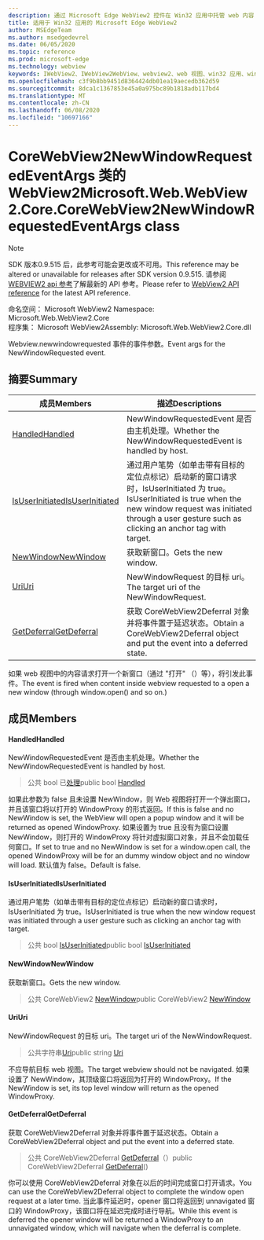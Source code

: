 ```yaml
---
description: 通过 Microsoft Edge WebView2 控件在 Win32 应用中托管 web 内容
title: 适用于 Win32 应用的 Microsoft Edge WebView2
author: MSEdgeTeam
ms.author: msedgedevrel
ms.date: 06/05/2020
ms.topic: reference
ms.prod: microsoft-edge
ms.technology: webview
keywords: IWebView2、IWebView2WebView、webview2、web 视图、win32 应用、win32、edge、ICoreWebView2、ICoreWebView2Controller、浏览器控件、边缘 html
ms.openlocfilehash: c3f9b8bb9451d8364424db01ea19aecedb362d59
ms.sourcegitcommit: 8dca1c1367853e45a0a975bc89b1818adb117bd4
ms.translationtype: MT
ms.contentlocale: zh-CN
ms.lasthandoff: 06/08/2020
ms.locfileid: "10697166"
---
```

# <span data-ttu-id="0030b-104">CoreWebView2NewWindowRequestedEventArgs 类的 WebView2</span><span class="sxs-lookup"><span data-stu-id="0030b-104">Microsoft.Web.WebView2.Core.CoreWebView2NewWindowRequestedEventArgs class</span></span> 

> [!NOTE]
> <span data-ttu-id="0030b-105">SDK 版本0.9.515 后，此参考可能会更改或不可用。</span><span class="sxs-lookup"><span data-stu-id="0030b-105">This reference may be altered or unavailable for releases after SDK version 0.9.515.</span></span> <span data-ttu-id="0030b-106">请参阅[WEBVIEW2 api 参考](../../../webview2-api-reference.md)了解最新的 API 参考。</span><span class="sxs-lookup"><span data-stu-id="0030b-106">Please refer to [WebView2 API reference](../../../webview2-api-reference.md) for the latest API reference.</span></span>

<span data-ttu-id="0030b-107">命名空间： Microsoft WebView2 </span><span class="sxs-lookup"><span data-stu-id="0030b-107">Namespace: Microsoft.Web.WebView2.Core</span></span>\
<span data-ttu-id="0030b-108">程序集： Microsoft WebView2</span><span class="sxs-lookup"><span data-stu-id="0030b-108">Assembly: Microsoft.Web.WebView2.Core.dll</span></span>

<span data-ttu-id="0030b-109">Webview.newwindowrequested 事件的事件参数。</span><span class="sxs-lookup"><span data-stu-id="0030b-109">Event args for the NewWindowRequested event.</span></span>

## <span data-ttu-id="0030b-110">摘要</span><span class="sxs-lookup"><span data-stu-id="0030b-110">Summary</span></span>

 <span data-ttu-id="0030b-111">成员</span><span class="sxs-lookup"><span data-stu-id="0030b-111">Members</span></span>                        | <span data-ttu-id="0030b-112">描述</span><span class="sxs-lookup"><span data-stu-id="0030b-112">Descriptions</span></span>
--------------------------------|---------------------------------------------
[<span data-ttu-id="0030b-113">Handled</span><span class="sxs-lookup"><span data-stu-id="0030b-113">Handled</span></span>](#handled) | <span data-ttu-id="0030b-114">NewWindowRequestedEvent 是否由主机处理。</span><span class="sxs-lookup"><span data-stu-id="0030b-114">Whether the NewWindowRequestedEvent is handled by host.</span></span>
[<span data-ttu-id="0030b-115">IsUserInitiated</span><span class="sxs-lookup"><span data-stu-id="0030b-115">IsUserInitiated</span></span>](#isuserinitiated) | <span data-ttu-id="0030b-116">通过用户笔势（如单击带有目标的定位点标记）启动新的窗口请求时，IsUserInitiated 为 true。</span><span class="sxs-lookup"><span data-stu-id="0030b-116">IsUserInitiated is true when the new window request was initiated through a user gesture such as clicking an anchor tag with target.</span></span>
[<span data-ttu-id="0030b-117">NewWindow</span><span class="sxs-lookup"><span data-stu-id="0030b-117">NewWindow</span></span>](#newwindow) | <span data-ttu-id="0030b-118">获取新窗口。</span><span class="sxs-lookup"><span data-stu-id="0030b-118">Gets the new window.</span></span>
[<span data-ttu-id="0030b-119">Uri</span><span class="sxs-lookup"><span data-stu-id="0030b-119">Uri</span></span>](#uri) | <span data-ttu-id="0030b-120">NewWindowRequest 的目标 uri。</span><span class="sxs-lookup"><span data-stu-id="0030b-120">The target uri of the NewWindowRequest.</span></span>
[<span data-ttu-id="0030b-121">GetDeferral</span><span class="sxs-lookup"><span data-stu-id="0030b-121">GetDeferral</span></span>](#getdeferral) | <span data-ttu-id="0030b-122">获取 CoreWebView2Deferral 对象并将事件置于延迟状态。</span><span class="sxs-lookup"><span data-stu-id="0030b-122">Obtain a CoreWebView2Deferral object and put the event into a deferred state.</span></span>

<span data-ttu-id="0030b-123">如果 web 视图中的内容请求打开一个新窗口（通过 "打开" （）等），将引发此事件。</span><span class="sxs-lookup"><span data-stu-id="0030b-123">The event is fired when content inside webview requested to a open a new window (through window.open() and so on.)</span></span>

## <span data-ttu-id="0030b-124">成员</span><span class="sxs-lookup"><span data-stu-id="0030b-124">Members</span></span>

#### <span data-ttu-id="0030b-125">Handled</span><span class="sxs-lookup"><span data-stu-id="0030b-125">Handled</span></span> 

<span data-ttu-id="0030b-126">NewWindowRequestedEvent 是否由主机处理。</span><span class="sxs-lookup"><span data-stu-id="0030b-126">Whether the NewWindowRequestedEvent is handled by host.</span></span>

> <span data-ttu-id="0030b-127">公共 bool 已[处理](#handled)</span><span class="sxs-lookup"><span data-stu-id="0030b-127">public bool [Handled](#handled)</span></span>

<span data-ttu-id="0030b-128">如果此参数为 false 且未设置 NewWindow，则 Web 视图将打开一个弹出窗口，并且该窗口将以打开的 WindowProxy 的形式返回。</span><span class="sxs-lookup"><span data-stu-id="0030b-128">If this is false and no NewWindow is set, the WebView will open a popup window and it will be returned as opened WindowProxy.</span></span> <span data-ttu-id="0030b-129">如果设置为 true 且没有为窗口设置 NewWindow，则打开的 WindowProxy 将针对虚拟窗口对象，并且不会加载任何窗口。</span><span class="sxs-lookup"><span data-stu-id="0030b-129">If set to true and no NewWindow is set for a window.open call, the opened WindowProxy will be for an dummy window object and no window will load.</span></span> <span data-ttu-id="0030b-130">默认值为 false。</span><span class="sxs-lookup"><span data-stu-id="0030b-130">Default is false.</span></span>

#### <span data-ttu-id="0030b-131">IsUserInitiated</span><span class="sxs-lookup"><span data-stu-id="0030b-131">IsUserInitiated</span></span> 

<span data-ttu-id="0030b-132">通过用户笔势（如单击带有目标的定位点标记）启动新的窗口请求时，IsUserInitiated 为 true。</span><span class="sxs-lookup"><span data-stu-id="0030b-132">IsUserInitiated is true when the new window request was initiated through a user gesture such as clicking an anchor tag with target.</span></span>

> <span data-ttu-id="0030b-133">公共 bool [IsUserInitiated](#isuserinitiated)</span><span class="sxs-lookup"><span data-stu-id="0030b-133">public bool [IsUserInitiated](#isuserinitiated)</span></span>

#### <span data-ttu-id="0030b-134">NewWindow</span><span class="sxs-lookup"><span data-stu-id="0030b-134">NewWindow</span></span> 

<span data-ttu-id="0030b-135">获取新窗口。</span><span class="sxs-lookup"><span data-stu-id="0030b-135">Gets the new window.</span></span>

> <span data-ttu-id="0030b-136">公共 CoreWebView2 [NewWindow](#newwindow)</span><span class="sxs-lookup"><span data-stu-id="0030b-136">public CoreWebView2 [NewWindow](#newwindow)</span></span>

#### <span data-ttu-id="0030b-137">Uri</span><span class="sxs-lookup"><span data-stu-id="0030b-137">Uri</span></span> 

<span data-ttu-id="0030b-138">NewWindowRequest 的目标 uri。</span><span class="sxs-lookup"><span data-stu-id="0030b-138">The target uri of the NewWindowRequest.</span></span>

> <span data-ttu-id="0030b-139">公共字符串[Uri](#uri)</span><span class="sxs-lookup"><span data-stu-id="0030b-139">public string [Uri](#uri)</span></span>

<span data-ttu-id="0030b-140">不应导航目标 web 视图。</span><span class="sxs-lookup"><span data-stu-id="0030b-140">The target webview should not be navigated.</span></span> <span data-ttu-id="0030b-141">如果设置了 NewWindow，其顶级窗口将返回为打开的 WindowProxy。</span><span class="sxs-lookup"><span data-stu-id="0030b-141">If the NewWindow is set, its top level window will return as the opened WindowProxy.</span></span>

#### <span data-ttu-id="0030b-142">GetDeferral</span><span class="sxs-lookup"><span data-stu-id="0030b-142">GetDeferral</span></span> 

<span data-ttu-id="0030b-143">获取 CoreWebView2Deferral 对象并将事件置于延迟状态。</span><span class="sxs-lookup"><span data-stu-id="0030b-143">Obtain a CoreWebView2Deferral object and put the event into a deferred state.</span></span>

> <span data-ttu-id="0030b-144">公共 CoreWebView2Deferral [GetDeferral](#getdeferral)（）</span><span class="sxs-lookup"><span data-stu-id="0030b-144">public CoreWebView2Deferral [GetDeferral](#getdeferral)()</span></span>

<span data-ttu-id="0030b-145">你可以使用 CoreWebView2Deferral 对象在以后的时间完成窗口打开请求。</span><span class="sxs-lookup"><span data-stu-id="0030b-145">You can use the CoreWebView2Deferral object to complete the window open request at a later time.</span></span> <span data-ttu-id="0030b-146">当此事件延迟时，opener 窗口将返回到 unnavigated 窗口的 WindowProxy，该窗口将在延迟完成时进行导航。</span><span class="sxs-lookup"><span data-stu-id="0030b-146">While this event is deferred the opener window will be returned a WindowProxy to an unnavigated window, which will navigate when the deferral is complete.</span></span>

